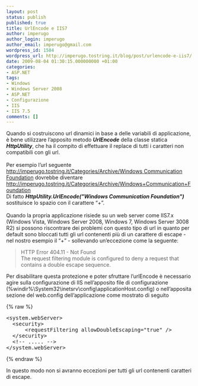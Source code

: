 ```yaml
---
layout: post
status: publish
published: true
title: UrlEncode e IIS7
author: imperugo
author_login: imperugo
author_email: imperugo@gmail.com
wordpress_id: 1584
wordpress_url: http://imperugo.tostring.it/blog/post/urlencode-e-iis7/
date: 2009-08-04 01:30:15.000000000 +01:00
categories:
- ASP.NET
tags:
- Windows
- Windows Server 2008
- ASP.NET
- Configurazione
- IIS
- IIS 7.5
comments: []
---
```

<p>Quando si costruiscono url dinamici in base a delle variabili di applicazione, &egrave; bene utilizzare l&rsquo;apposito metodo <strong><em>UrlEncode</em></strong> della classe statica <strong><em>HttpUtility</em></strong>, che ha il compito di effettuare il replace di tutti i caratteri non compatibili con gli url.    <br />
<br />
Per esempio l&rsquo;url seguente <a href="http://imperugo.tostring.it/Categories/Archive/Windows%20Communication%20Foundation">http://imperugo.tostring.it/Categories/Archive/Windows Communication Foundation</a> dovrebbe diventare <a href="http://imperugo.tostring.it/Categories/Archive/Windows+Communication+Foundation">http://imperugo.tostring.it/Categories/Archive/Windows+Communication+Foundation</a>    <br />
Di fatto <strong><em>HttpUtility.UrlEncode(&quot;Windows Communication Foundation&quot;)</em></strong> sostituisce lo spazio con il carattere &ldquo;+&rdquo;.    <br />
<br />
Quando la propria applicazione risiede su un web server come IIS7.x (Windows Vista, Windows Server 2008, Windows 7, Windows Server 3008 R2) si possono riscontrare dei problemi con questo tipo di url in quanto per default sono bloccati tutti gli url contenenti pi&ugrave; di un carattere di escape - nel nostro esempio il &ldquo;+&rdquo; - sollevando un&rsquo;eccezione come la seguente:</p>
<blockquote>
<p>HTTP Error 404.11 - Not Found     <br />
The request filtering module is configured to deny a request that contains a double escape sequence.</p>
</blockquote>
<p>Per disabilitare questa protezione e poter sfruttare l&rsquo;urlEncode &egrave; necessario agire sulla configurazione di IIS nell&rsquo;apposito file di configurazione (%windir%\System32\inetsrv\config\applicationHost.config) o nell&rsquo;apposita sezione del web.config dell&rsquo;applicazione come mostrato di seguito</p>
{% raw %}<pre class="brush: xml; ruler: true;">
&lt;system.webServer&gt;
  &lt;security&gt;
      &lt;requestFiltering allowDoubleEscaping=&quot;true&quot; /&gt;
  &lt;/security&gt;
  &lt;!-- ..... --&gt; 
&lt;/system.webServer&gt;</pre>{% endraw %}
<p>In questo modo non si avranno eccezioni per tutti gli url contenenti caratteri di escape.</p>
